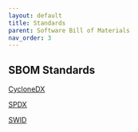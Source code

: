```yaml
---
layout: default
title: Standards
parent: Software Bill of Materials
nav_order: 3
---
```


## SBOM Standards

[CycloneDX]()

[SPDX]()

[SWID]()
